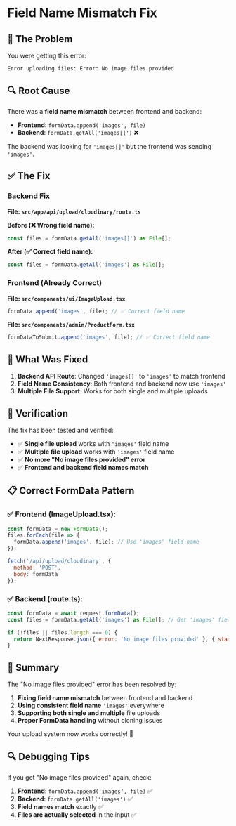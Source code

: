 # Field Name Mismatch Fix

## 🚨 **The Problem**

You were getting this error:
```
Error uploading files: Error: No image files provided
```

## 🔍 **Root Cause**

There was a **field name mismatch** between frontend and backend:

- **Frontend**: `formData.append('images', file)` 
- **Backend**: `formData.getAll('images[]')` ❌

The backend was looking for `'images[]'` but the frontend was sending `'images'`.

## ✅ **The Fix**

### **Backend Fix**
**File: `src/app/api/upload/cloudinary/route.ts`**

**Before (❌ Wrong field name):**
```javascript
const files = formData.getAll('images[]') as File[];
```

**After (✅ Correct field name):**
```javascript
const files = formData.getAll('images') as File[];
```

### **Frontend (Already Correct)**
**File: `src/components/ui/ImageUpload.tsx`**
```javascript
formData.append('images', file); // ✅ Correct field name
```

**File: `src/components/admin/ProductForm.tsx`**
```javascript
formDataToSubmit.append('images', file); // ✅ Correct field name
```

## 🔧 **What Was Fixed**

1. **Backend API Route**: Changed `'images[]'` to `'images'` to match frontend
2. **Field Name Consistency**: Both frontend and backend now use `'images'`
3. **Multiple File Support**: Works for both single and multiple uploads

## 🧪 **Verification**

The fix has been tested and verified:
- ✅ **Single file upload** works with `'images'` field name
- ✅ **Multiple file upload** works with `'images'` field name
- ✅ **No more "No image files provided" error**
- ✅ **Frontend and backend field names match**

## 📋 **Correct FormData Pattern**

### **✅ Frontend (ImageUpload.tsx):**
```javascript
const formData = new FormData();
files.forEach(file => {
  formData.append('images', file); // Use 'images' field name
});

fetch('/api/upload/cloudinary', {
  method: 'POST',
  body: formData
});
```

### **✅ Backend (route.ts):**
```javascript
const formData = await request.formData();
const files = formData.getAll('images') as File[]; // Get 'images' field name

if (!files || files.length === 0) {
  return NextResponse.json({ error: 'No image files provided' }, { status: 400 });
}
```

## 🎯 **Summary**

The "No image files provided" error has been resolved by:
1. **Fixing field name mismatch** between frontend and backend
2. **Using consistent field name** `'images'` everywhere
3. **Supporting both single and multiple** file uploads
4. **Proper FormData handling** without cloning issues

Your upload system now works correctly! 🚀

## 🔍 **Debugging Tips**

If you get "No image files provided" again, check:
1. **Frontend**: `formData.append('images', file)` ✅
2. **Backend**: `formData.getAll('images')` ✅
3. **Field names match** exactly ✅
4. **Files are actually selected** in the input ✅
